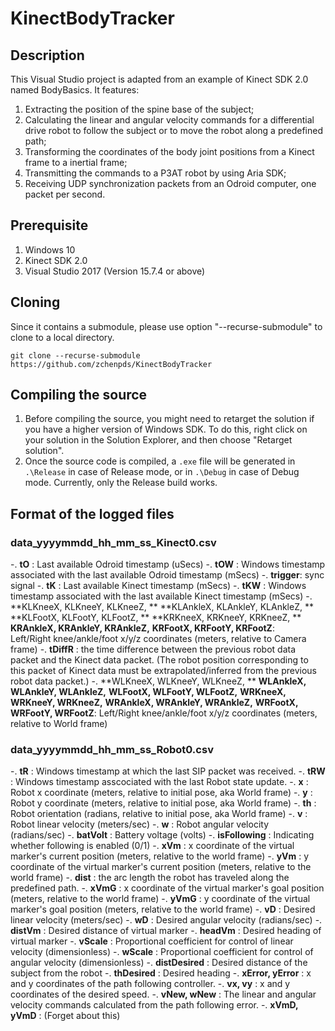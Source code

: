 # KinectBodyTracker

## Description
This Visual Studio project is adapted from an example of Kinect SDK 2.0 named BodyBasics. It features:
1. Extracting the position of the spine base of the subject;
1. Calculating the linear and angular velocity commands for a differential drive robot to follow the subject or to move the robot along a predefined path;
1. Transforming the coordinates of the body joint positions from a Kinect frame to a inertial frame;
1. Transmitting the commands to a P3AT robot by using Aria SDK;
1. Receiving UDP synchronization packets from an Odroid computer, one packet per second.


## Prerequisite
1. Windows 10
1. Kinect SDK 2.0
1. Visual Studio 2017 (Version 15.7.4 or above)

## Cloning
Since it contains a submodule, please use option "--recurse-submodule" to clone to a local directory.
```
git clone --recurse-submodule https://github.com/zchenpds/KinectBodyTracker
```

## Compiling the source
1. Before compiling the source, you might need to retarget the solution if you have a higher version of Windows SDK. To do this, right click on your solution in the Solution Explorer, and then choose "Retarget solution". 
1. Once the source code is compiled, a `.exe` file will be generated in `.\Release` in case of Release mode, or in `.\Debug` in case of Debug mode. Currently, only the Release build works.


## Format of the logged files
### data_yyyymmdd_hh_mm_ss_Kinect0.csv

-.	**tO**	:	Last available Odroid timestamp (uSecs)
-.	**tOW**	:	Windows timestamp associated with the last available Odroid timestamp (mSecs)
-.	**trigger**:	sync signal
-.	**tK**	:	Last available Kinect timestamp (mSecs)
-.	**tKW**	:	Windows timestamp associated with the last available Kinect timestamp (mSecs)
-.	**KLKneeX, KLKneeY, KLKneeZ, **
	**KLAnkleX, KLAnkleY, KLAnkleZ, **
	**KLFootX, KLFootY, KLFootZ, **
	**KRKneeX, KRKneeY, KRKneeZ, **
	**KRAnkleX, KRAnkleY, KRAnkleZ,**
	**KRFootX, KRFootY, KRFootZ**:	
	Left/Right knee/ankle/foot x/y/z coordinates (meters, relative to Camera frame)
-.	**tDiffR**	:	the time difference between the previous robot data packet and the Kinect data packet. (The robot position corresponding to this packet of Kinect data must be extrapolated/inferred from the previous robot data packet.)
-.	**WLKneeX, WLKneeY, WLKneeZ, **
	**WLAnkleX, WLAnkleY, WLAnkleZ,**
	**WLFootX, WLFootY, WLFootZ,**
	**WRKneeX, WRKneeY, WRKneeZ,**
	**WRAnkleX, WRAnkleY, WRAnkleZ,**
	**WRFootX, WRFootY, WRFootZ**:
	Left/Right knee/ankle/foot x/y/z coordinates (meters, relative to World frame)
	
### data_yyyymmdd_hh_mm_ss_Robot0.csv
-.	**tR**	:	Windows timestamp at which the last SIP packet was received.
-.	**tRW**	:	Windows timestamp asscociated with the last Robot state update.
-.	**x**	:	Robot x coordinate (meters, relative to initial pose, aka World frame)
-.	**y**	:	Robot y coordinate (meters, relative to initial pose, aka World frame)
-.	**th**	:	Robot orientation (radians, relative to initial pose, aka World frame)
-.	**v**	:	Robot linear velocity (meters/sec)
-.	**w**	:	Robot angular velocity (radians/sec)
-.	**batVolt**	:	Battery voltage (volts)
-.	**isFollowing**	:	Indicating whether following is enabled (0/1)
-.	**xVm**	:	x coordinate of the virtual marker's current position (meters, relative to the world frame)
-.	**yVm**	:	y coordinate of the virtual marker's current position (meters, relative to the world frame)
-.	**dist**	:	the arc length the robot has traveled along the predefined path.
-.	**xVmG**	:	x coordinate of the virtual marker's goal position (meters, relative to the world frame)
-.	**yVmG**	:	y coordinate of the virtual marker's goal position (meters, relative to the world frame)
-.	**vD**	:	Desired linear velocity (meters/sec)
-.	**wD**	:	Desired angular velocity (radians/sec)
-.	**distVm**	:	Desired distance of virtual marker
-.	**headVm**	:	Desired heading of virtual marker
-.	**vScale**	:	Proportional coefficient for control of linear velocity (dimensionless)
-.	**wScale**	:	Proportional coefficient for control of angular velocity (dimensionless)
-.	**distDesired**	:	Desired distance of the subject from the robot
-.	**thDesired**	:	Desired heading
-.	**xError, yError**	:	x and y coordinates of the path following controller.
-.	**vx, vy**	: x and y coordinates of the desired speed.
-.	**vNew, wNew**	: The linear and angular velocity commands calculated from the path following error.
-.	**xVmD, yVmD**	: (Forget about this)
